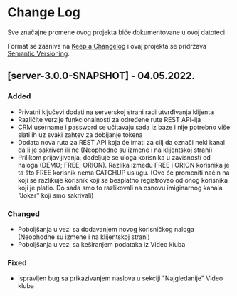 # Change Log
Sve značajne promene ovog projekta biće dokumentovane u ovoj datoteci.
 
Format se zasniva na [Keep a Changelog](http://keepachangelog.com/)
i ovaj projekta se pridržava [Semantic Versioning](http://semver.org/).

## [server-3.0.0-SNAPSHOT] - 04.05.2022.
 
### Added
- Privatni ključevi dodati na serverskoj strani radi utvrđivanja klijenta
- Različite verzije funkcionalnosti za određene rute REST API-ija
- CRM username i password se učitavaju sada iz baze i nije potrebno više slati ih uz svaki zahtev za dobijanje tokena
- Dodata nova ruta za REST API koja će imati za cilj da označi neki kanal da li je sakriven ili ne (Neophodne su izmene i na klijentskoj strani)
- Prilikom prijavljivanja, dodeljuje se uloga korisnika u zavisnosti od naloga (DEMO; FREE; ORION). Razlika između FREE i ORION korisnika je ta što FREE korisnik nema CATCHUP uslugu. (Ovo će promeniti način na koji se razlikuje korisnik koji se besplatno registrovao od onog korisnika koji je platio. Do sada smo to razlikovali na osnovu imiginarnog kanala "Joker" koji smo sakrivali)

### Changed
- Poboljšanja u vezi sa dodavanjem novog korisničkog naloga (Neophodne su izmene i na klijentskoj strani)
- Poboljšanja u vezi sa keširanjem podataka iz Video kluba
 
### Fixed
- Ispravljen bug sa prikazivanjem naslova u sekciji "Najgledanije" Video kluba
 
